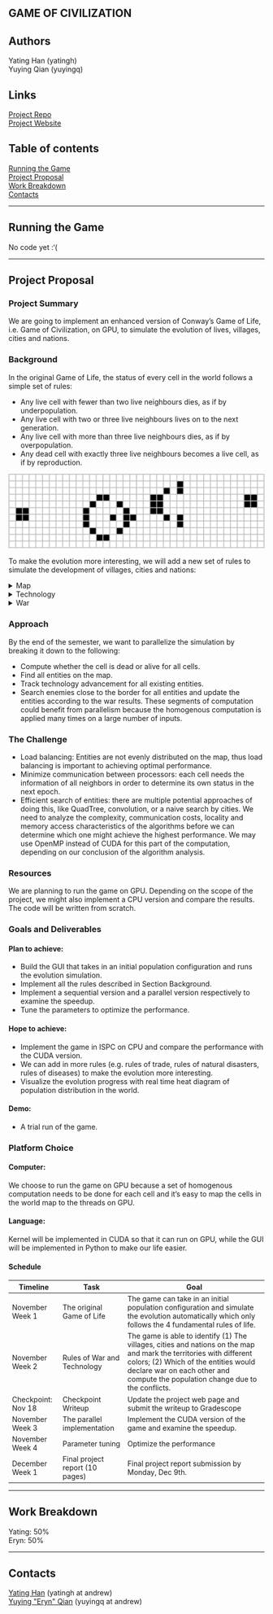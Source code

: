 ## GAME OF CIVILIZATION

## Authors
Yating Han (yatingh)  
Yuying Qian (yuyingq)

## Links
<a href="https://github.com/yatinghan/game_of_civilization"> Project Repo </a>  
<a href="https://yatinghan.github.io/game_of_civilization"> Project Website </a>  

## Table of contents
[Running the Game](#running_the_game)  
[Project Proposal](#project_proposal)  
[Work Breakdown](#work_breakdown)  
[Contacts](#contacts)  
____

## Running the Game <a name="running_the_game"></a>
No code yet :‘(

____

## Project Proposal <a name="project_proposal"></a>

### Project Summary
We are going to implement an enhanced version of Conway’s Game of Life, i.e. Game of Civilization, on GPU, to simulate the evolution of lives, villages, cities and nations.  

### Background
In the original Game of Life, the status of every cell in the world follows a simple set of rules:
- Any live cell with fewer than two live neighbours dies, as if by underpopulation.
- Any live cell with two or three live neighbours lives on to the next generation.
- Any live cell with more than three live neighbours dies, as if by overpopulation.
- Any dead cell with exactly three live neighbours becomes a live cell, as if by reproduction.

![Orignal Game](images/original.png)

To make the evolution more interesting, we will add a new set of rules to simulate the development of villages, cities and nations:  
<details><summary>Map</summary>

- Any 20x20 block with more than 20 living cells would automatically upgrade to a village.
- Any 50x50 block with more than 50 cells would upgrade to a city. 
- Any 1000x1000 block with more than 20 cities would upgrade to a nation. 
- Once an entity is upgraded to a higher level, it will never downgrade even when the population falls below the criteria of its current level, unless population dies down to zero or it’s conquered by an entity of lower level. (See the War section)  
</details>

<details><summary>Technology</summary>

Let the history of a village/city/nation be the number of years it has existed, n.
- The technology index of a village or city = n/4
- The initial technology index of a nation (when n=0) follows the city with highest technology index. The index would increment by 2 every subsequent year.   
</details>

<details><summary>War</summary>

- Power of any entity = technology index * population
- Entity with higher power wins the war and conquers the opponent entity. 
- Villages will not engage in wars. 
- War casualty = (opponent power / entity power) * ( ¼ * population) This equation computes how many cells would die in a war. Cells are killed at random. 
- Any two cities D1 distance apart or closer would go to war. The map remains unchanged. 
- Any nation and city D2 distance apart or closer would go to war. 
    * If the nation conquers the city, the city will be colonized. The resulting technology index will follow whoever is higher. 
    * If the city wins, the nation collapses: the map will recompute the area division. New cities and villages will inherit the nation’s technology and operate independently.
- Any two nations D3 distance apart or closer would go to war. The winner will colonize the loser if the power ratio (winner power/ loser power) is greater or equal to 2. Otherwise, the map remains unchanged. 
</details>

### Approach 
By the end of the semester, we want to parallelize the simulation by breaking it down to the following:
- Compute whether the cell is dead or alive for all cells.
- Find all entities on the map. 
- Track technology advancement for all existing entities. 
- Search enemies close to the border for all entities and update the entities according to the war results. 
These segments of computation could benefit from parallelism because the homogenous computation is applied many times on a large number of inputs.

### The Challenge
- Load balancing: Entities are not evenly distributed on the map, thus load balancing is important to achieving optimal performance. 
- Minimize communication between processors: each cell needs the information of all neighbors in order to determine its own status in the next epoch. 
- Efficient search of entities: there are multiple potential approaches of doing this, like QuadTree, convolution, or a naive search by cities. We need to analyze the complexity, communication costs, locality and memory access characteristics of the algorithms before we can determine which one might achieve the highest performance. We may use OpenMP instead of CUDA for this part of the computation, depending on our conclusion of the algorithm analysis. 

### Resources
We are planning to run the game on GPU. Depending on the scope of the project, we might also implement a CPU version and compare the results. The code will be written from scratch. 

### Goals and Deliverables
#### Plan to achieve:
- Build the GUI that takes in an initial population configuration and runs the evolution simulation. 
- Implement all the rules described in Section Background.
- Implement a sequential version and a parallel version respectively to examine the speedup. 
- Tune the parameters to optimize the performance.
#### Hope to achieve:
- Implement the game in ISPC on CPU and compare the performance with the CUDA version.
- We can add in more rules (e.g. rules of trade, rules of natural disasters, rules of diseases) to make the evolution more interesting. 
- Visualize the evolution progress with real time heat diagram of population distribution in the world.
#### Demo:
- A trial run of the game.

### Platform Choice
#### Computer:
We choose to run the game on GPU because a set of homogenous computation needs to be done for each cell and  it’s easy to map the cells in the world map to the threads on GPU. 

#### Language:
Kernel will be implemented in CUDA so that it can run on GPU, while the GUI will be implemented in Python to make our life easier. 


#### Schedule

| Timeline     | Task | Goal |
| ----------- | ----------- | ----------- | 
| November Week 1   | The original Game of Life      |  The game can take in an initial population configuration and simulate the evolution automatically which only follows the 4 fundamental rules of life. |
| November Week 2 | Rules of War and Technology | The game is able to identify (1) The villages, cities and nations on the map and mark the territories with different colors; (2) Which of the entities would declare war on each other and compute the population change due to the conflicts. |
| Checkpoint: Nov 18 | Checkpoint Writeup |Update the project web page and submit the writeup to Gradescope |
| November Week 3 | The parallel implementation | Implement the CUDA version of the game and examine the speedup. |
| November Week 4 |Parameter tuning |Optimize the performance |
| December Week 1 | Final project report (10 pages) |Final project report submission by Monday, Dec 9th. |

____

## Work Breakdown <a name="work_breakdown"></a>
Yating: 50%  
Eryn: 50% 

____

## Contacts <a name="contacts"></a>

<a href="https://github.com/yatinghan" >Yating Han</a> (yatingh at andrew)   
<a href="https://github.com/yatinghan"> Yuying "Eryn" Qian</a> (yuyingq at andrew)
